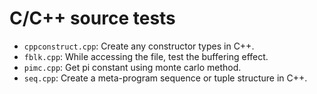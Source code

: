 # C/C++ source tests
- `cppconstruct.cpp`: Create any constructor types in C++.
- `fblk.cpp`: While accessing the file, test the buffering effect.
- `pimc.cpp`: Get pi constant using monte carlo method.
- `seq.cpp`: Create a meta-program sequence or tuple structure in C++.
